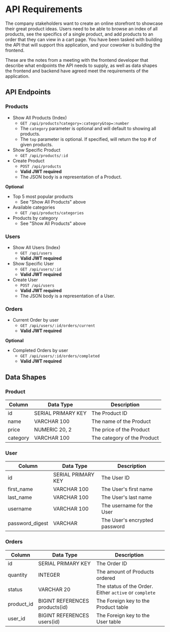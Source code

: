 # API Requirements

The company stakeholders want to create an online storefront to showcase their great product ideas. Users need to be able to browse an index of all products, see the specifics of a single product, and add products to an order that they can view in a cart page. You have been tasked with building the API that will support this application, and your coworker is building the frontend.

These are the notes from a meeting with the frontend developer that describe what endpoints the API needs to supply, as well as data shapes the frontend and backend have agreed meet the requirements of the application.

## API Endpoints

### Products

- Show All Products (Index)
  - `GET /api/products?category=:category&top=:number`
  - The `category` parameter is optional and will default to showing all products.
  - The `top` parameter is optional. If specified, will return the top # of given products.
- Show Specific Product
  - `GET /api/products/:id`
- Create Product
  - `POST /api/products`
  - **Valid JWT required**
  - The JSON body is a representation of a Product.

**Optional**

- Top 5 most popular products
  - See "Show All Products" above
- Available categories
  - `GET /api/products/categories`
- Products by category
  - See "Show All Products" above

### Users

- Show All Users (Index)
  - `GET /api/users`
  - **Valid JWT required**
- Show Specific User
  - `GET /api/users/:id`
  - **Valid JWT required**
- Create User
  - `POST /api/users`
  - **Valid JWT required**
  - The JSON body is a representation of a User.

### Orders

- Current Order by user
  - `GET /api/users/:id/orders/current`
  - **Valid JWT required**

**Optional**

- Completed Orders by user
  - `GET /api/users/:id/orders/completed`
  - **Valid JWT required**

## Data Shapes

### Product

| Column   | Data Type          | Description                 |
| -------- | ------------------ | --------------------------- |
| id       | SERIAL PRIMARY KEY | The Product ID              |
| name     | VARCHAR 100        | The name of the Product     |
| price    | NUMERIC 20, 2      | The price of the Product    |
| category | VARCHAR 100        | The category of the Product |

### User

| Column          | Data Type          | Description                   |
| --------------- | ------------------ | ----------------------------- |
| id              | SERIAL PRIMARY KEY | The User ID                   |
| first_name      | VARCHAR 100        | The User's first name         |
| last_name       | VARCHAR 100        | The User's last name          |
| username        | VARCHAR 100        | The username for the User     |
| password_digest | VARCHAR            | The User's encrypted password |

### Orders

| Column     | Data Type                      | Description                                            |
| ---------- | ------------------------------ | ------------------------------------------------------ |
| id         | SERIAL PRIMARY KEY             | The Order ID                                           |
| quantity   | INTEGER                        | The amount of Products ordered                         |
| status     | VARCHAR 20                     | The status of the Order. Either `active` or `complete` |
| product_id | BIGINT REFERENCES products(id) | The Foreign key to the Product table                   |
| user_id    | BIGINT REFERENCES users(id)    | The Foreign key to the User table                      |
